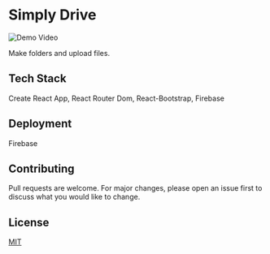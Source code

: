 
# Simply Drive

![Demo Video](https://media.giphy.com/media/z6HpUZ7JUPoSJRzxIF/giphy.gif)

Make folders and upload files.

## Tech Stack

Create React App, React Router Dom, React-Bootstrap, Firebase
  
## Deployment

Firebase


## Contributing
Pull requests are welcome. For major changes, please open an issue first to discuss what you would like to change.

  
## License

[MIT](https://choosealicense.com/licenses/mit/)

  
